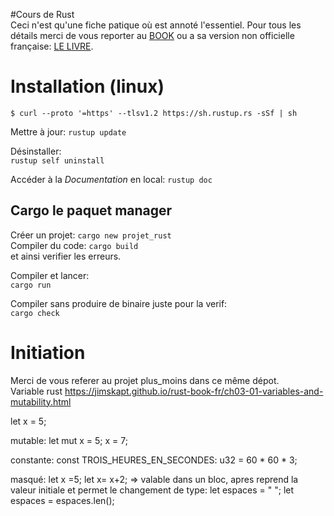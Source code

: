 #Cours de Rust   
Ceci n'est qu'une fiche patique où est annoté l'essentiel. Pour tous les détails merci de vous reporter au [BOOK](https://doc.rust-lang.org/book/) ou a sa version non officielle française: [LE LIVRE](https://jimskapt.github.io/rust-book-fr/title-page.html).   
   
# Installation (linux)   
   
```$ curl --proto '=https' --tlsv1.2 https://sh.rustup.rs -sSf | sh```
   
Mettre à jour:
```rustup update```   
   
Désinstaller:   
```rustup self uninstall```   
   
Accéder à la *Documentation* en local:
```rustup doc```   
## Cargo le paquet manager   
   
Créer un projet:
```cargo new projet_rust```  
Compiler du code:
```cargo build```   
et ainsi verifier les erreurs.   
   
Compiler et lancer:   
```cargo run```   
   
Compiler sans produire de binaire juste pour la verif:   
```cargo check```   
   

# Initiation   
Merci de vous referer au projet plus_moins dans ce même dépot.   
Variable rust
https://jimskapt.github.io/rust-book-fr/ch03-01-variables-and-mutability.html


let x = 5;

mutable:
let mut x = 5;
x = 7;

constante:
const TROIS_HEURES_EN_SECONDES: u32 = 60 * 60 * 3;

masqué:
let x =5;
let x= x+2; => valable dans un bloc, apres reprend la valeur initiale et permet le changement de type:
let espaces = "   ";
let espaces = espaces.len();



